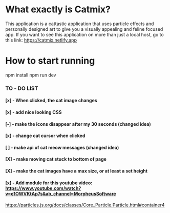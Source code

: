 # What exactly is Catmix?                                                                                                                             
This application is a cattastic application that uses particle effects and personally designed art to give you a visually appealing and feline focused app. If you want to see this application on more than just a local host, go to this link:  https://catmix.netlify.app

# How to start running
npm install
npm run dev

### TO - DO LIST
#### [x] - When clicked, the cat image changes
#### [x] - add nice looking CSS
#### [-] - make the icons disappear after my 30 seconds (changed idea)
#### [x] - change cat cursor when clicked
#### [ ] - make api of cat meow messages (changed idea)
#### [X] - make moving cat stuck to bottom of page
#### [X] - make the cat images have a max size, or at least a set height
#### [x] - Add module for this youtube video: https://www.youtube.com/watch?v=e1OWVKtAp7s&ab_channel=MorpheusSoftware

https://particles.js.org/docs/classes/Core_Particle.Particle.html#container4
